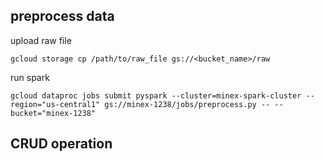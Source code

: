 
## preprocess data

upload raw file
```shell
gcloud storage cp /path/to/raw_file gs://<bucket_name>/raw
```

run spark
```shell
gcloud dataproc jobs submit pyspark --cluster=minex-spark-cluster --region="us-central1" gs://minex-1238/jobs/preprocess.py -- --bucket="minex-1238"

```

## CRUD operation
